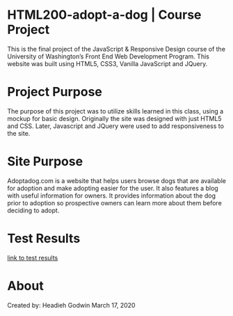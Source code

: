 # HTML200-adopt-a-dog | Course Project

 This is the final project of the JavaScript & Responsive Design course of the University of Washington’s
 Front End Web Development Program. This website was built using HTML5, CSS3, Vanilla JavaScript and JQuery.  

 # Project Purpose

 The purpose of this project was to utilize skills learned in this class, using a mockup for basic design.
 Originally the site was designed with just HTML5 and CSS. Later, Javascript and JQuery were used to add responsiveness to the site. 

 # Site Purpose

 Adoptadog.com is a website that helps users browse dogs that are available for adoption and make adopting easier for the user. It also features a blog with useful information
 for owners. It provides information about the dog prior to adoption so prospective owners can learn more about them before deciding to adopt.

 # Test Results

 [link to test results](https://headieh.github.io/html200-adopt-a-dog/documents/testing.txt)

 # About

Created by: Headieh Godwin
March 17, 2020